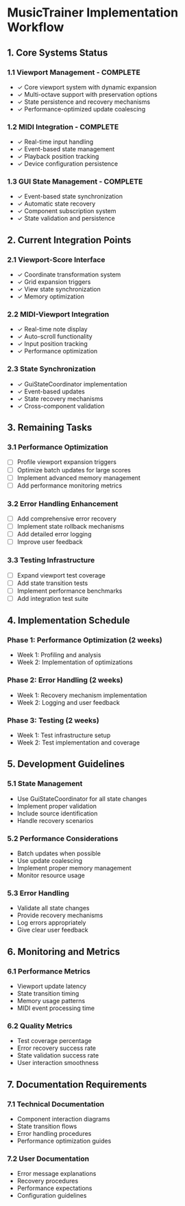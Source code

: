 # MusicTrainer Implementation Workflow

## 1. Core Systems Status

### 1.1 Viewport Management - COMPLETE
- ✓ Core viewport system with dynamic expansion
- ✓ Multi-octave support with preservation options
- ✓ State persistence and recovery mechanisms
- ✓ Performance-optimized update coalescing

### 1.2 MIDI Integration - COMPLETE
- ✓ Real-time input handling
- ✓ Event-based state management
- ✓ Playback position tracking
- ✓ Device configuration persistence

### 1.3 GUI State Management - COMPLETE
- ✓ Event-based state synchronization
- ✓ Automatic state recovery
- ✓ Component subscription system
- ✓ State validation and persistence

## 2. Current Integration Points

### 2.1 Viewport-Score Interface
- ✓ Coordinate transformation system
- ✓ Grid expansion triggers
- ✓ View state synchronization
- ✓ Memory optimization

### 2.2 MIDI-Viewport Integration
- ✓ Real-time note display
- ✓ Auto-scroll functionality
- ✓ Input position tracking
- ✓ Performance optimization

### 2.3 State Synchronization
- ✓ GuiStateCoordinator implementation
- ✓ Event-based updates
- ✓ State recovery mechanisms
- ✓ Cross-component validation

## 3. Remaining Tasks

### 3.1 Performance Optimization
- [ ] Profile viewport expansion triggers
- [ ] Optimize batch updates for large scores
- [ ] Implement advanced memory management
- [ ] Add performance monitoring metrics

### 3.2 Error Handling Enhancement
- [ ] Add comprehensive error recovery
- [ ] Implement state rollback mechanisms
- [ ] Add detailed error logging
- [ ] Improve user feedback

### 3.3 Testing Infrastructure
- [ ] Expand viewport test coverage
- [ ] Add state transition tests
- [ ] Implement performance benchmarks
- [ ] Add integration test suite

## 4. Implementation Schedule

### Phase 1: Performance Optimization (2 weeks)
- Week 1: Profiling and analysis
- Week 2: Implementation of optimizations

### Phase 2: Error Handling (2 weeks)
- Week 1: Recovery mechanism implementation
- Week 2: Logging and user feedback

### Phase 3: Testing (2 weeks)
- Week 1: Test infrastructure setup
- Week 2: Test implementation and coverage

## 5. Development Guidelines

### 5.1 State Management
- Use GuiStateCoordinator for all state changes
- Implement proper validation
- Include source identification
- Handle recovery scenarios

### 5.2 Performance Considerations
- Batch updates when possible
- Use update coalescing
- Implement proper memory management
- Monitor resource usage

### 5.3 Error Handling
- Validate all state changes
- Provide recovery mechanisms
- Log errors appropriately
- Give clear user feedback

## 6. Monitoring and Metrics

### 6.1 Performance Metrics
- Viewport update latency
- State transition timing
- Memory usage patterns
- MIDI event processing time

### 6.2 Quality Metrics
- Test coverage percentage
- Error recovery success rate
- State validation success rate
- User interaction smoothness

## 7. Documentation Requirements

### 7.1 Technical Documentation
- Component interaction diagrams
- State transition flows
- Error handling procedures
- Performance optimization guides

### 7.2 User Documentation
- Error message explanations
- Recovery procedures
- Performance expectations
- Configuration guidelines